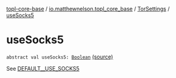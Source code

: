[topl-core-base](../../index.md) / [io.matthewnelson.topl_core_base](../index.md) / [TorSettings](index.md) / [useSocks5](./use-socks5.md)

# useSocks5

`abstract val useSocks5: `[`Boolean`](https://kotlinlang.org/api/latest/jvm/stdlib/kotlin/-boolean/index.html) [(source)](https://github.com/05nelsonm/TorOnionProxyLibrary-Android/blob/master/topl-core-base/src/main/java/io/matthewnelson/topl_core_base/TorSettings.kt#L512)

See [DEFAULT__USE_SOCKS5](-d-e-f-a-u-l-t__-u-s-e_-s-o-c-k-s5.md)

